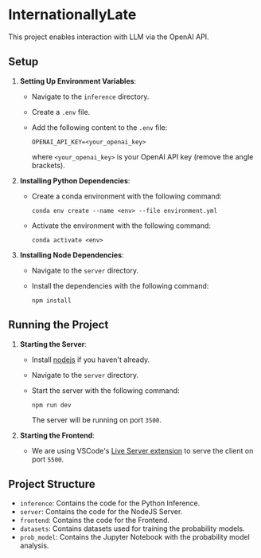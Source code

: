 # InternationallyLate

This project enables interaction with LLM via the OpenAI API.

## Setup

1. **Setting Up Environment Variables**:

   - Navigate to the `inference` directory.
   - Create a `.env` file.
   - Add the following content to the `.env` file:

      ```text
      OPENAI_API_KEY=<your_openai_key>
      ```

      where `<your_openai_key>` is your OpenAI API key (remove the angle brackets).

2. **Installing Python Dependencies**:

   - Create a conda environment with the following command:

      ```shell
      conda env create --name <env> --file environment.yml
      ```

   - Activate the environment with the following command:

      ```shell
      conda activate <env>
      ```

3. **Installing Node Dependencies**:

   - Navigate to the `server` directory.
   - Install the dependencies with the following command:

      ```shell
      npm install
      ```

## Running the Project

1. **Starting the Server**:

   - Install [nodejs](https://nodejs.org/en/) if you haven't already.
   - Navigate to the `server` directory.
   - Start the server with the following command:

      ```shell
      npm run dev
      ```

      The server will be running on port `3500`.

2. **Starting the Frontend**:

   - We are using VSCode's [Live Server extension](https://marketplace.visualstudio.com/items?itemName=ritwickdey.LiveServer) to serve the client on port `5500`.

## Project Structure

- `inference`: Contains the code for the Python Inference.
- `server`: Contains the code for the NodeJS Server.
- `frontend`: Contains the code for the Frontend.
- `datasets`: Contains datasets used for training the probability models.
- `prob_model`: Contains the Jupyter Notebook with the probability model analysis.
